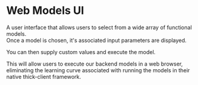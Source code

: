 # Web Models UI

A user interface that allows users to select from a wide array of functional models.  
Once a model is chosen, it's associated input parameters are displayed.

You can then supply custom values and execute the model.

This will allow users to execute our backend models in a web browser, eliminating the learning 
curve associated with running the models in their native thick-client framework.
